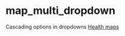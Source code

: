 # map_multi_dropdown
Cascading options in dropdowns
[Health maps](https://nixonjb.github.io/map_multi_dropdown/index.html)  
